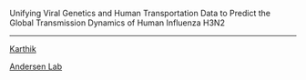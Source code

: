 Unifying Viral Genetics and Human Transportation Data to Predict the Global Transmission Dynamics of Human Influenza H3N2

--- 

[Karthik](https://gkarthik.com/)

[Andersen Lab](https://andersen-lab.com/) 
